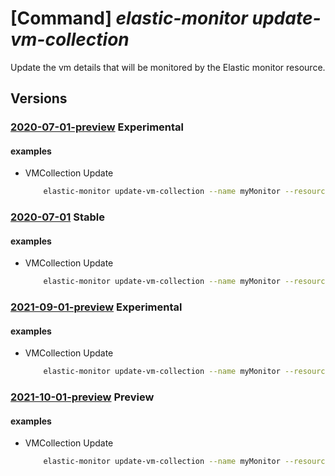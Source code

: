 # [Command] _elastic-monitor update-vm-collection_

Update the vm details that will be monitored by the Elastic monitor resource.

## Versions

### [2020-07-01-preview](/Resources/mgmt-plane/L3N1YnNjcmlwdGlvbnMve30vcmVzb3VyY2Vncm91cHMve30vcHJvdmlkZXJzL21pY3Jvc29mdC5lbGFzdGljL21vbml0b3JzL3t9L3ZtY29sbGVjdGlvbnVwZGF0ZQ==/2020-07-01-preview.xml) **Experimental**

<!-- mgmt-plane /subscriptions/{}/resourcegroups/{}/providers/microsoft.elastic/monitors/{}/vmcollectionupdate 2020-07-01-preview -->

#### examples

- VMCollection Update
    ```bash
        elastic-monitor update-vm-collection --name myMonitor --resource-group myResourceGroup --operation-name Add --vm-resource-id /subscriptions/00000000-0000-0000-0000-000000000000/resourceGroups/myResourceGroup/providers/Microsoft.Compute/virtualmachines/myVM
    ```

### [2020-07-01](/Resources/mgmt-plane/L3N1YnNjcmlwdGlvbnMve30vcmVzb3VyY2Vncm91cHMve30vcHJvdmlkZXJzL21pY3Jvc29mdC5lbGFzdGljL21vbml0b3JzL3t9L3ZtY29sbGVjdGlvbnVwZGF0ZQ==/2020-07-01.xml) **Stable**

<!-- mgmt-plane /subscriptions/{}/resourcegroups/{}/providers/microsoft.elastic/monitors/{}/vmcollectionupdate 2020-07-01 -->

#### examples

- VMCollection Update
    ```bash
        elastic-monitor update-vm-collection --name myMonitor --resource-group myResourceGroup --operation-name Add --vm-resource-id /subscriptions/00000000-0000-0000-0000-000000000000/resourceGroups/myResourceGroup/providers/Microsoft.Compute/virtualmachines/myVM
    ```

### [2021-09-01-preview](/Resources/mgmt-plane/L3N1YnNjcmlwdGlvbnMve30vcmVzb3VyY2Vncm91cHMve30vcHJvdmlkZXJzL21pY3Jvc29mdC5lbGFzdGljL21vbml0b3JzL3t9L3ZtY29sbGVjdGlvbnVwZGF0ZQ==/2021-09-01-preview.xml) **Experimental**

<!-- mgmt-plane /subscriptions/{}/resourcegroups/{}/providers/microsoft.elastic/monitors/{}/vmcollectionupdate 2021-09-01-preview -->

#### examples

- VMCollection Update
    ```bash
        elastic-monitor update-vm-collection --name myMonitor --resource-group myResourceGroup --operation-name Add --vm-resource-id /subscriptions/00000000-0000-0000-0000-000000000000/resourceGroups/myResourceGroup/providers/Microsoft.Compute/virtualmachines/myVM
    ```

### [2021-10-01-preview](/Resources/mgmt-plane/L3N1YnNjcmlwdGlvbnMve30vcmVzb3VyY2Vncm91cHMve30vcHJvdmlkZXJzL21pY3Jvc29mdC5lbGFzdGljL21vbml0b3JzL3t9L3ZtY29sbGVjdGlvbnVwZGF0ZQ==/2021-10-01-preview.xml) **Preview**

<!-- mgmt-plane /subscriptions/{}/resourcegroups/{}/providers/microsoft.elastic/monitors/{}/vmcollectionupdate 2021-10-01-preview -->

#### examples

- VMCollection Update
    ```bash
        elastic-monitor update-vm-collection --name myMonitor --resource-group myResourceGroup --operation-name Add --vm-resource-id /subscriptions/00000000-0000-0000-0000-000000000000/resourceGroups/myResourceGroup/providers/Microsoft.Compute/virtualmachines/myVM
    ```
